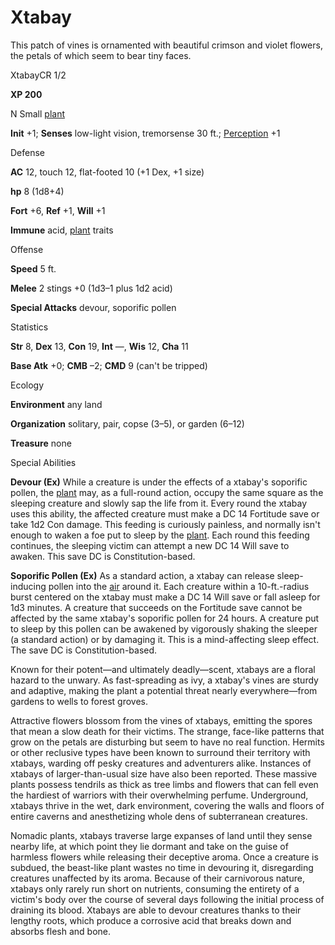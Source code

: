 # Xtabay

This patch of vines is ornamented with beautiful crimson and violet flowers, the petals of which seem to bear tiny faces.

XtabayCR 1/2

**XP 200**

N Small [plant](monsters/creatureTypes.md#_plant)

**Init** +1; **Senses** low-light vision, tremorsense 30 ft.; [Perception](additionalMonsters/../skills/perception.md#_perception) +1

Defense

**AC** 12, touch 12, flat-footed 10 (+1 Dex, +1 size)

**hp** 8 (1d8+4)

**Fort** +6, **Ref** +1, **Will** +1

**Immune** acid, [plant](monsters/creatureTypes.md#_plant) traits

Offense

**Speed** 5 ft.

**Melee** 2 stings +0 (1d3–1 plus 1d2 acid)

**Special Attacks** devour, soporific pollen

Statistics

**Str** 8, **Dex** 13, **Con** 19, **Int** —, **Wis** 12, **Cha** 11

**Base Atk** +0; **CMB** –2; **CMD** 9 (can't be tripped)

Ecology

**Environment** any land

**Organization** solitary, pair, copse (3–5), or garden (6–12)

**Treasure** none

Special Abilities

**Devour (Ex)** While a creature is under the effects of a xtabay's soporific pollen, the [plant](monsters/creatureTypes.md#_plant) may, as a full-round action, occupy the same square as the sleeping creature and slowly sap the life from it. Every round the xtabay uses this ability, the affected creature must make a DC 14 Fortitude save or take 1d2 Con damage. This feeding is curiously painless, and normally isn't enough to waken a foe put to sleep by the [plant](monsters/creatureTypes.md#_plant). Each round this feeding continues, the sleeping victim can attempt a new DC 14 Will save to awaken. This save DC is Constitution-based.

**Soporific Pollen (Ex)** As a standard action, a xtabay can release sleep-inducing pollen into the [air](monsters/creatureTypes.md#_air-subtype) around it. Each creature within a 10-ft.-radius burst centered on the xtabay must make a DC 14 Will save or fall asleep for 1d3 minutes. A creature that succeeds on the Fortitude save cannot be affected by the same xtabay's soporific pollen for 24 hours. A creature put to sleep by this pollen can be awakened by vigorously shaking the sleeper (a standard action) or by damaging it. This is a mind-affecting sleep effect. The save DC is Constitution-based.

Known for their potent—and ultimately deadly—scent, xtabays are a floral hazard to the unwary. As fast-spreading as ivy, a xtabay's vines are sturdy and adaptive, making the plant a potential threat nearly everywhere—from gardens to wells to forest groves.

Attractive flowers blossom from the vines of xtabays, emitting the spores that mean a slow death for their victims. The strange, face-like patterns that grow on the petals are disturbing but seem to have no real function. Hermits or other reclusive types have been known to surround their territory with xtabays, warding off pesky creatures and adventurers alike. Instances of xtabays of larger-than-usual size have also been reported. These massive plants possess tendrils as thick as tree limbs and flowers that can fell even the hardiest of warriors with their overwhelming perfume. Underground, xtabays thrive in the wet, dark environment, covering the walls and floors of entire caverns and anesthetizing whole dens of subterranean creatures.

Nomadic plants, xtabays traverse large expanses of land until they sense nearby life, at which point they lie dormant and take on the guise of harmless flowers while releasing their deceptive aroma. Once a creature is subdued, the beast-like plant wastes no time in devouring it, disregarding creatures unaffected by its aroma. Because of their carnivorous nature, xtabays only rarely run short on nutrients, consuming the entirety of a victim's body over the course of several days following the initial process of draining its blood. Xtabays are able to devour creatures thanks to their lengthy roots, which produce a corrosive acid that breaks down and absorbs flesh and bone.

